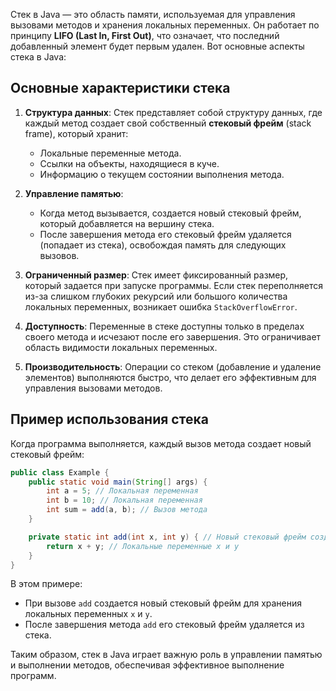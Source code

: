 Стек в Java — это область памяти, используемая для управления вызовами методов и хранения локальных переменных. Он работает по принципу **LIFO (Last In, First Out)**, что означает, что последний добавленный элемент будет первым удален. Вот основные аспекты стека в Java:

## Основные характеристики стека

1. **Структура данных**: Стек представляет собой структуру данных, где каждый метод создает свой собственный **стековый фрейм** (stack frame), который хранит:
   - Локальные переменные метода.
   - Ссылки на объекты, находящиеся в куче.
   - Информацию о текущем состоянии выполнения метода.

2. **Управление памятью**: 
   - Когда метод вызывается, создается новый стековый фрейм, который добавляется на вершину стека.
   - После завершения метода его стековый фрейм удаляется (попадает из стека), освобождая память для следующих вызовов.

3. **Ограниченный размер**: Стек имеет фиксированный размер, который задается при запуске программы. Если стек переполняется из-за слишком глубоких рекурсий или большого количества локальных переменных, возникает ошибка `StackOverflowError`.

4. **Доступность**: Переменные в стеке доступны только в пределах своего метода и исчезают после его завершения. Это ограничивает область видимости локальных переменных.

5. **Производительность**: Операции со стеком (добавление и удаление элементов) выполняются быстро, что делает его эффективным для управления вызовами методов.

## Пример использования стека

Когда программа выполняется, каждый вызов метода создает новый стековый фрейм:

```java
public class Example {
    public static void main(String[] args) {
        int a = 5; // Локальная переменная
        int b = 10; // Локальная переменная
        int sum = add(a, b); // Вызов метода
    }

    private static int add(int x, int y) { // Новый стековый фрейм создается здесь
        return x + y; // Локальные переменные x и y
    }
}
```

В этом примере:
- При вызове `add` создается новый стековый фрейм для хранения локальных переменных `x` и `y`.
- После завершения метода `add` его стековый фрейм удаляется из стека.

Таким образом, стек в Java играет важную роль в управлении памятью и выполнении методов, обеспечивая эффективное выполнение программ.

